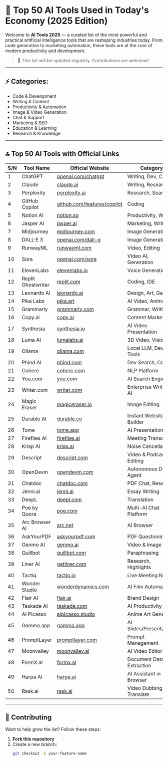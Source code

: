 # 🧠 Top 50 AI Tools Used in Today's Economy (2025 Edition) 

Welcome to **AI Tools 2025** — a curated list of the most powerful and practical artificial intelligence tools that are reshaping industries today. From code generation to marketing automation, these tools are at the core of modern productivity and development.

> 🔁 This list will be updated regularly. Contributions are welcome!

---

## ⚡ Categories:
- Code & Development
- Writing & Content
- Productivity & Automation
- Image & Video Generation
- Chat & Support
- Marketing & SEO
- Education & Learning
- Research & Knowledge

---

## 🔝 Top 50 AI Tools with Official Links

| S/N | Tool Name               | Official Website                            | Category                |
|-----|-------------------------|---------------------------------------------|--------------------------|
| 1   | ChatGPT                | [openai.com/chatgpt](https://openai.com/chatgpt) | Writing, Dev, Chat        |
| 2   | Claude                 | [claude.ai](https://claude.ai)               | Writing, Research         |
| 3   | Perplexity             | [perplexity.ai](https://www.perplexity.ai)   | Research, Search          |
| 4   | GitHub Copilot         | [github.com/features/copilot](https://github.com/features/copilot) | Coding                    |
| 5   | Notion AI              | [notion.so](https://www.notion.so)           | Productivity, Writing     |
| 6   | Jasper AI              | [jasper.ai](https://www.jasper.ai)           | Marketing, Writing        |
| 7   | Midjourney             | [midjourney.com](https://www.midjourney.com) | Image Generation          |
| 8   | DALL·E 3               | [openai.com/dall-e](https://openai.com/dall-e) | Image Generation        |
| 9   | RunwayML               | [runwayml.com](https://runwayml.com)         | Video, Editing            |
| 10  | Sora                   | [openai.com/sora](https://openai.com/sora)   | Video AI, Generation      |
| 11  | ElevenLabs             | [elevenlabs.io](https://www.elevenlabs.io)   | Voice Generation          |
| 12  | Replit Ghostwriter     | [replit.com](https://replit.com)             | Coding, IDE               |
| 13  | Leonardo AI            | [leonardo.ai](https://leonardo.ai)           | Design, Art, Gaming       |
| 14  | Pika Labs              | [pika.art](https://www.pika.art)             | AI Video, Animation       |
| 15  | Grammarly              | [grammarly.com](https://www.grammarly.com)   | Grammar, Writing          |
| 16  | Copy.ai                | [copy.ai](https://www.copy.ai)               | Content Marketing         |
| 17  | Synthesia              | [synthesia.io](https://www.synthesia.io)     | AI Video Presentation     |
| 18  | Luma AI                | [lumalabs.ai](https://lumalabs.ai)           | 3D Video, Vision          |
| 19  | Ollama                 | [ollama.com](https://ollama.com)             | Local LLM, Dev Tools      |
| 20  | Phind AI               | [phind.com](https://www.phind.com)           | Dev Search, Coding        |
| 21  | Cohere                 | [cohere.com](https://www.cohere.com)         | NLP Platform              |
| 22  | You.com                | [you.com](https://www.you.com)               | AI Search Engine          |
| 23  | Writer.com             | [writer.com](https://www.writer.com)         | Enterprise Writing AI     |
| 24  | Magic Eraser           | [magiceraser.io](https://www.magiceraser.io) | Image Editing             |
| 25  | Durable AI             | [durable.co](https://www.durable.co)         | Instant Website Builder   |
| 26  | Tome                   | [tome.app](https://tome.app)                 | AI Presentations          |
| 27  | Fireflies AI           | [fireflies.ai](https://www.fireflies.ai)     | Meeting Transcripts       |
| 28  | Krisp AI               | [krisp.ai](https://krisp.ai)                 | Noise Cancellation        |
| 29  | Descript               | [descript.com](https://www.descript.com)     | Video & Podcast Editing   |
| 30  | OpenDevin              | [opendevin.com](https://www.opendevin.com)   | Autonomous Dev Agent      |
| 31  | Chatdoc                | [chatdoc.com](https://www.chatdoc.com)       | PDF Chat, Research        |
| 32  | Jenni.ai               | [jenni.ai](https://www.jenni.ai)             | Essay Writing             |
| 33  | DeepL                  | [deepl.com](https://www.deepl.com)           | Translation               |
| 34  | Poe by Quora           | [poe.com](https://poe.com)                   | Multi-AI Chat Platform    |
| 35  | Arc Browser AI         | [arc.net](https://arc.net)                   | AI Browser                |
| 36  | AskYourPDF             | [askyourpdf.com](https://askyourpdf.com)     | PDF Questioning           |
| 37  | Genmo AI               | [genmo.ai](https://www.genmo.ai)             | Video & Image Gen         |
| 38  | Quillbot               | [quillbot.com](https://quillbot.com)         | Paraphrasing              |
| 39  | Liner AI               | [getliner.com](https://getliner.com)         | Research, Highlights      |
| 40  | Tactiq                 | [tactiq.io](https://tactiq.io)               | Live Meeting Notes        |
| 41  | Wonder Studio          | [wonderdynamics.com](https://wonderdynamics.com) | AI Film Automation    |
| 42  | Flair AI               | [flair.ai](https://flair.ai)                 | Brand Design              |
| 43  | Taskade AI             | [taskade.com](https://taskade.com)           | AI Productivity Tool      |
| 44  | AI Picasso             | [aipicasso.studio](https://aipicasso.studio) | Anime Art Generator       |
| 45  | Gamma.app              | [gamma.app](https://gamma.app)               | AI Slides/Presentations   |
| 46  | PromptLayer            | [promptlayer.com](https://promptlayer.com)   | Prompt Management         |
| 47  | Moonvalley             | [moonvalley.ai](https://moonvalley.ai)       | AI Video Editor           |
| 48  | FormX.ai               | [formx.ai](https://formx.ai)                 | Document Data Extraction  |
| 49  | Harpa AI               | [harpa.ai](https://harpa.ai)                 | AI Assistant in Browser   |
| 50  | Rask.ai                | [rask.ai](https://rask.ai)                   | Video Dubbing & Translate |


---

## 🙌 Contributing

Want to help grow the list? Follow these steps:

1. **Fork this repository**
2. Create a new branch:
   ```bash
   git checkout -b your-feature-name